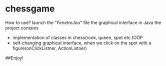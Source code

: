 # chessgame
How to use?
launch the "_FenetreJeu_" file the graphical interface in Java
the project contains
<ul>
  <li>implementation of classes in chess(rook, queen, spot etc.)OOP</li>
  <li>self-changing graphical interface, when we click on the spot with a figure(onClickListner, ActionListner)</li>
</ul>
##Enjoy!
